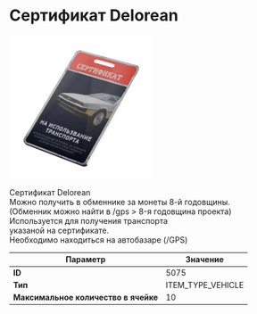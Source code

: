 # Сертификат Delorean

![Item Image](../img/5075.webp?raw=true)

Сертификат Delorean<br>Можно получить в обменнике за монеты 8-й годовщины.<br>(Обменник можно найти в /gps > 8-я годовщина проекта)<br>Используется для получения транспорта <br>указаной на сертификате.<br>Необходимо находиться на автобазаре (/GPS)


| Параметр | Значение |
|----------|----------|
| **ID** | 5075 |
| **Тип** | ITEM_TYPE_VEHICLE |
| **Максимальное количество в ячейке** | 10 |

